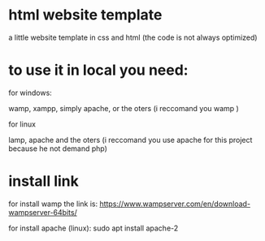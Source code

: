# html website template
a little website template in css and html (the code is not always optimized)
# to use it in local you need:

for windows:

wamp, xampp, simply apache, or the oters (i reccomand you wamp )

for linux

lamp, apache and the oters (i reccomand you use apache for this project because he not demand php)

# install link

for install wamp the link is: https://www.wampserver.com/en/download-wampserver-64bits/

for install apache (linux): sudo apt install apache-2
